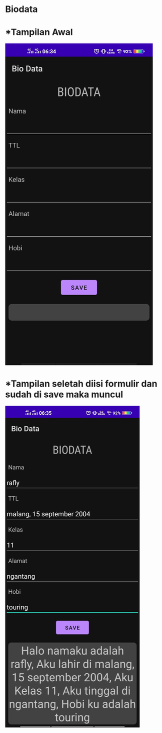# Biodata

# *Tampilan Awal
 ![](https://github.com/29MuhammadRafly/ftandro/blob/master/bd1.jpeg)
# *Tampilan seletah diisi formulir dan sudah di save maka muncul
 ![](https://github.com/29MuhammadRafly/ftandro/blob/master/bd2.jpeg)
